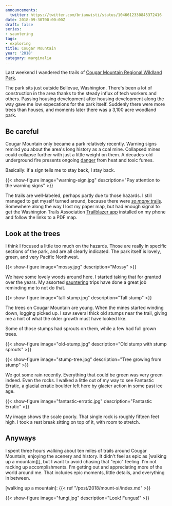 ```yaml
---
announcements:
  twitter: https://twitter.com/brianwisti/status/1046612330845372416
date: 2018-09-30T00:00:00Z
draft: false
series:
- sauntering
tags:
- exploring
title: Cougar Mountain
year: '2018'
category: marginalia
---
```


Last weekend I wandered the trails of [Cougar Mountain Regional Wildland Park][].

[Cougar Mountain Regional Wildland Park]: https://www.kingcounty.gov/services/parks-recreation/parks/parks-and-natural-lands/popular-parks/cougar.aspx

<!--more-->

The park sits just outside Bellevue, Washington. There's been a lot of construction in the area thanks to the
steady influx of tech workers and others. Passing housing development after housing development along the way
gave me low expecations for the park itself. Suddenly there were more trees than houses, and moments later
there was a 3,100 acre woodland park.

## Be careful

Cougar Mountain only became a park relatively recently. Warning signs remind you about the area's long history
as a coal mine. Collapsed mines could collapse further with just a little weight on them. A decades-old
underground fire presents ongoing [danger][] from heat and toxic fumes.

[danger]: https://www.heraldnet.com/news/cougar-mountain-mines-still-a-danger/

Basically: if a sign tells me to stay back, I stay back.

{{< show-figure
    image="warning-sign.jpg"
    description="Pay attention to the warning signs" >}}

The trails are well-labeled, perhaps partly due to those hazards. I still managed to get myself turned
around, because there were [*so many* trails][]. Somewhere along the way I lost my paper map, but
had enough signal to get the Washington Trails Association [Trailblazer app][] installed on my phone and
follow the links to a PDF map.

[*so many* trails]: https://en.wikipedia.org/wiki/Cougar_Mountain_Regional_Wildland_Park#Official_Trails
[Trailblazer app]: https://www.wta.org/our-work/about/trailblazer-mobile-app

## Look at the trees

I think I focused a little too much on the hazards. Those are really in specific sections of the park, and
are all clearly indicated. The park itself is lovely, green, and very Pacific Northwest.

{{< show-figure
    image="mossy.jpg"
    description="Mossy" >}}

We have some lovely woods around here. I started taking that for granted over the years. My assorted
[sauntering][] trips have done a great job reminding me to not do that.

[sauntering]: /tags/sauntering

{{< show-figure
    image="tall-stump.jpg"
    description="Tall stump" >}}

The trees on Cougar Mountain are young. When the mines started winding down, logging picked up. I saw several
thick old stumps near the trail, giving me a hint of what the older growth must have looked like.

Some of those stumps had sprouts on them, while a few had full grown trees.

{{< show-figure
    image="old-stump.jpg"
    description="Old stump with stump sprouts" >}}

{{< show-figure
    image="stump-tree.jpg"
    description="Tree growing from stump" >}}

We got some rain recently. Everything that could be green was very green indeed. Even the rocks. I walked a
little out of my way to see Fantastic Erratic, a [glacial erratic][] boulder left here by glacier action in
some past ice age.

[glacial erratic]: https://en.wikipedia.org/wiki/Glacial_erratic

{{< show-figure
    image="fantastic-erratic.jpg"
    description="Fantastic Erratic" >}}

My image shows the scale poorly. That single rock is roughly fifteen feet high. I took a rest break sitting
on top of it, with room to stretch.

## Anyways

I spent three hours walking about ten miles of trails around Cougar Mountain, enjoying the scenery and history. It didn't feel as epic
as [walking up a mountain][], but I want to avoid chasing that "epic" feeling. I'm not racking up
accomplishments. I'm getting out and appreciating more of the world around me. That includes epic moments,
little details, and everything in between.

[walking up a mountain]: {{< ref "/post/2018/mount-si/index.md" >}}

{{< show-figure
    image="fungi.jpg"
    description="Look! Fungus!" >}}

